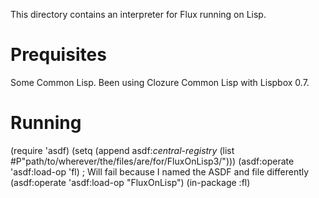 
This directory contains an interpreter for Flux running on Lisp.

# Prequisites

Some Common Lisp. Been using Clozure Common Lisp with Lispbox 0.7.

# Running

   (require 'asdf)
   (setq (append asdf:*central-registry* (list #P"path/to/wherever/the/files/are/for/FluxOnLisp3/")))
   (asdf:operate 'asdf:load-op 'fl) ; Will fail because I named the ASDF and file differently
   (asdf:operate 'asdf:load-op "FluxOnLisp")
   (in-package :fl)

